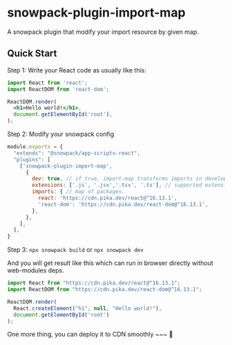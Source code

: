 # snowpack-plugin-import-map
A snowpack plugin that modify your import resource by given map.

## Quick Start

Step 1: Write your React code as usually like this:

```jsx
import React from 'react';
import ReactDOM from 'react-dom';

ReactDOM.render(
  <h1>Hello world!</h1>,
  document.getElementById('root'),
);

```

Step 2: Modify your snowpack config

```js
module.exports = {
  "extends": "@snowpack/app-scripts-react",
  "plugins": [
    ['snowpack-plugin-import-map', 
      {
        dev: true, // if true, import-map transforms imports in development mode too. default: false.
        extensions: ['.js', '.jsx','.tsx', '.ts'], // supported extensions. default: ['.js', '.jsx','.tsx', '.ts']
        imports: { // map of packages.
          react: 'https://cdn.pika.dev/react@^16.13.1',
          'react-dom': 'https://cdn.pika.dev/react-dom@^16.13.1',
        },
      },
    ],
  ],
}
```

Step 3: `npx snowpack build` or `npx snowpack dev`

And you will get result like this which can run in browser directly without web-modules deps.

```js
import React from "https://cdn.pika.dev/react@^16.13.1";
import ReactDOM from "https://cdn.pika.dev/react-dom@^16.13.1";

ReactDOM.render(
  React.createElement("h1", null, "Hello world!"),
  document.getElementById('root')
);
```

One more thing, you can deploy it to CDN smoothly ~~~ 🎉